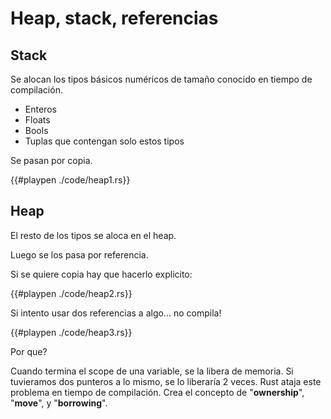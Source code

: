 # Heap, stack, referencias

## Stack

Se alocan los tipos básicos numéricos de tamaño conocido en tiempo de compilación.

* Enteros
* Floats
* Bools
* Tuplas que contengan solo estos tipos

Se pasan por copia.

{{#playpen ./code/heap1.rs}}

## Heap

El resto de los tipos se aloca en el heap.

Luego se los pasa por referencia.

Si se quiere copia hay que hacerlo explicito:

{{#playpen ./code/heap2.rs}}

Si intento usar dos referencias a algo... no compila!

{{#playpen ./code/heap3.rs}}

Por que?

Cuando termina el scope de una variable, se la libera de memoria. Si tuvieramos dos punteros a lo mismo, se lo liberaría 2 veces. Rust ataja este problema en tiempo de compilación. Crea el concepto de "__ownership__", "__move__", y "__borrowing__".

